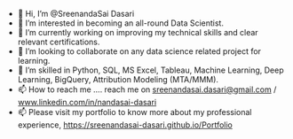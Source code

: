 - 👋 Hi, I’m @SreenandaSai Dasari         
- 👀 I’m interested in becoming an all-round Data Scientist.        
- 🌱 I’m currently working on improving my technical skills and clear relevant certifications.    
- 💞️ I’m looking to collaborate on any data science related project for learning.      
- 💞️ I’m skilled in Python, SQL, MS Excel, Tableau, Machine Learning, Deep Learning, BigQuery, Attribution Modeling (MTA/MMM).
- 📫 How to reach me ....  reach me on sreenandasai.dasari@gmail.com / www.linkedin.com/in/nandasai-dasari
- 📫 Please visit my portfolio to know more about my professional experience, https://sreenandasai-dasari.github.io/Portfolio
   
 
  
<!---   
SreenandaSai-Dasari/SreenandaSai-Dasari is a ✨ special ✨ repository because its `README.md` (this file) appears on your GitHub profile.
You can click the Preview link to take a look at your changes.
--->
